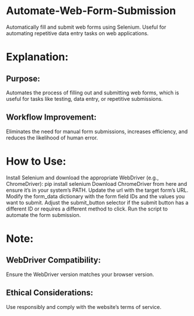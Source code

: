 # Automate-Web-Form-Submission
Automatically fill and submit web forms using Selenium. Useful for automating repetitive data entry tasks on web applications.

# Explanation:
## Purpose: 
Automates the process of filling out and submitting web forms, which is useful for tasks like testing, data entry, or repetitive submissions.
## Workflow Improvement: 
Eliminates the need for manual form submissions, increases efficiency, and reduces the likelihood of human error.

# How to Use:
Install Selenium and download the appropriate WebDriver (e.g., ChromeDriver):
pip install selenium
Download ChromeDriver from here and ensure it’s in your system’s PATH.
Update the url with the target form’s URL.
Modify the form_data dictionary with the form field IDs and the values you want to submit.
Adjust the submit_button selector if the submit button has a different ID or requires a different method to click.
Run the script to automate the form submission.

# Note:
## WebDriver Compatibility: 
Ensure the WebDriver version matches your browser version.
## Ethical Considerations: 
Use responsibly and comply with the website’s terms of service.


